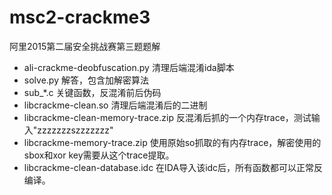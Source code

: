 # msc2-crackme3

阿里2015第二届安全挑战赛第三题题解

* ali-crackme-deobfuscation.py 清理后端混淆ida脚本
* solve.py 解答，包含加解密算法
* sub_*.c 关键函数，反混淆前后伪码
* libcrackme-clean.so 清理后端混淆后的二进制
* libcrackme-clean-memory-trace.zip 反混淆后抓的一个内存trace，测试输入"zzzzzzzszzzzzzz"
* libcrackme-memory-trace.zip 使用原始so抓取的有内存trace，解密使用的sbox和xor key需要从这个trace提取。
* libcrackme-clean-database.idc 在IDA导入该idc后，所有函数都可以正常反编译。